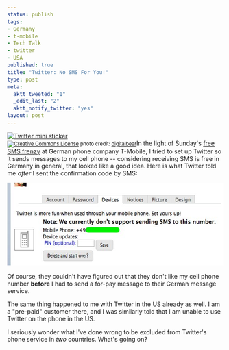 ```yaml
--- 
status: publish
tags: 
- Germany
- t-mobile
- Tech Talk
- twitter
- USA
published: true
title: "Twitter: No SMS For You!"
type: post
meta: 
  aktt_tweeted: "1"
  _edit_last: "2"
  aktt_notify_twitter: "yes"
layout: post
---
```

<span class="alignright"><a href="http://www.flickr.com/photos/45915993@N00/3469658679/" title="Twitter mini sticker" target="_blank"><img src="http://farm4.static.flickr.com/3637/3469658679_a5f5d649d5_m.jpg" alt="Twitter mini sticker" border="0" /></a><br /><small><a href="http://creativecommons.org/licenses/by-nc-sa/2.0/" title="Attribution-NonCommercial-ShareAlike License" target="_blank"><img src="http://fredericiana.com/wp-content/plugins/photo-dropper/images/cc.png" alt="Creative Commons License" border="0" width="16" height="16" align="absmiddle" /></a> photo credit: <a href="http://www.flickr.com/photos/45915993@N00/3469658679/" title="digitalbear" target="_blank">digitalbear</a></small></span>In the light of Sunday's <a href="http://fredericiana.com/2009/04/23/t-mobile-auf-ausfall-folgt-entschuldigungs-stress-test/" hreflang="de">free SMS frenzy</a> at German phone company T-Mobile, I tried to set up Twitter so it sends messages to my cell phone -- considering receiving SMS is free in Germany in general, that looked like a good idea. Here is what Twitter told me *after* I sent the confirmation code by SMS:

<img src="/media/wp/2009/04/twitter-no-sms.jpg" alt="Twitter: No SMS" title="Twitter: No SMS" width="558" height="193" class="alignnone size-full wp-image-2164" />

Of course, they couldn't have figured out that they don't like my cell phone number <strong>before</strong> I had to send a for-pay message to their German message service.

The same thing happened to me with Twitter in the US already as well. I am a "pre-paid" customer there, and I was similarly told that I am unable to use Twitter on the phone in the US.

I seriously wonder what I've done wrong to be excluded from Twitter's phone service in *two* countries. What's going on?
